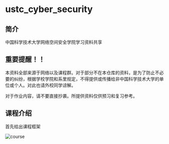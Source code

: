 # ustc_cyber_security
## 简介
中国科学技术大学网络空间安全学院学习资料共享
## 重要提醒！！
本资料全部来源于网络以及课程群。对于部分不在本仓库的资料，是为了防止不必要的纠纷，根据学校学院和系里规定，不得提供或传播给非中国科学技术大学的单位或个人。对此也请外校同学谅解。

对于作业内容，请不要直接抄袭。所提供资料仅供预习和复习参考。

## 课程介绍

首先给出课程框架

![course](https://gitee.com/PB18061383/ustc_cyber_security/raw/master/markdown_assets/course.jpg)



